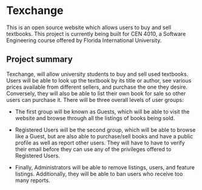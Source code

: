 # Texchange

This is an open source website which allows users to buy and sell textbooks. This project is currently being built for CEN 4010, a Software Engineering course offered by Florida International University. 

## Project summary
Texchange, will allow university students to buy and sell used textbooks. Users will be able to look up the textbook by its title or author, see various prices available from different sellers, and purchase the one they desire. Conversely, they will also be able to list their own book for sale so other users can purchase it. There will be three overall levels of user groups:

 - The first group will be known as Guests, which will be able to visit the website and browse through all the listings of books being sold.

- Registered Users will be the second group, which will be able to browse like a Guest, but are also able to purchase/sell books and have a public profile as well as report other users. They will have to have to verify their email before they can use any of the privileges offered to Registered Users.

- Finally, Administrators will be able to remove listings, users, and feature listings. Additionally, they will be able to ban users who receive too many reports.

